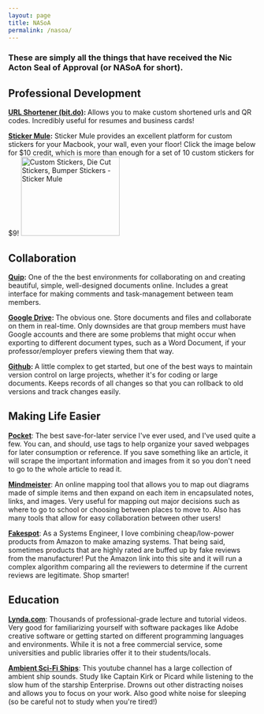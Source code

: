 ```yaml
---
layout: page
title: NASoA
permalink: /nasoa/
---
```

<h3>These are simply all the things that have received the Nic Acton Seal of Approval (or NASoA for short).</h3>
<h2>Professional Development</h2>
<strong><a href="http://bit.do/" target="_blank">URL Shortener (bit.do)</a>: </strong>Allows you to make custom shortened urls and QR codes. Incredibly useful for resumes and business cards!

<strong><a href="https://www.stickermule.com/" target="_blank">Sticker Mule</a>:</strong>
Sticker Mule provides an excellent platform for custom stickers for your Macbook, your wall, even your floor! Click the image below for $10 credit, which is more than enough for a set of 10 custom stickers for $9!
<a href="https://www.stickermule.com/unlock?ref_id=9868670701">
  <img alt="Custom Stickers, Die Cut Stickers, Bumper Stickers - Sticker Mule" border="0" height="160" src="https://d3g919u5f14ld1.cloudfront.net/assets/images/stores/sticker_mule/banners/rectangle-a459ea26.jpg" width="200" />
</a>

<h2>Collaboration</h2>
<strong><a href="https://quip.com" target="_blank">Quip</a>:</strong> One of the the best environments for collaborating on and creating beautiful, simple, well-designed documents online. Includes a great interface for making comments and task-management between team members.

<strong><a href="http://drive.google.com" target="_blank">Google Drive</a>: </strong>The obvious one. Store documents and files and collaborate on them in real-time. Only downsides are that group members must have Google accounts and there are some problems that might occur when exporting to different document types, such as a Word Document, if your professor/employer prefers viewing them that way.

<strong><a href="https://github.com/" target="_blank">Github</a>: </strong>A little complex to get started, but one of the best ways to maintain version control on large projects, whether it's for coding or large documents. Keeps records of all changes so that you can rollback to old versions and track changes easily.
<h2>Making Life Easier</h2>
<strong><a href="https://getpocket.com" target="_blank">Pocket</a></strong>: The best save-for-later service I've ever used, and I've used quite a few. You can, and should, use tags to help organize your saved webpages for later consumption or reference. If you save something like an article, it will scrape the important information and images from it so you don't need to go to the whole article to read it.

<strong><a href="https://www.mindmeister.com/" target="_blank">Mindmeister</a></strong>: An online mapping tool that allows you to map out diagrams made of simple items and then expand on each item in encapsulated notes, links, and images. Very useful for mapping out major decisions such as where to go to school or choosing between places to move to. Also has many tools that allow for easy collaboration between other users!

<strong><a href="http://fakespot.com/" target="_blank">Fakespot</a></strong>: As a Systems Engineer, I love combining cheap/low-power products from Amazon to make amazing systems. That being said, sometimes products that are highly rated are buffed up by fake reviews from the manufacturer! Put the Amazon link into this site and it will run a complex algorithm comparing all the reviewers to determine if the current reviews are legitimate. Shop smarter!
<h2>Education</h2>
<strong><a href="https://www.lynda.com/" target="_blank">Lynda.com</a></strong>: Thousands of professional-grade lecture and tutorial videos. Very good for familiarizing yourself with software packages like Adobe creative software or getting started on different programming languages and environments. While it is not a free commercial service, some universities and public libraries offer it to their students/locals.

<strong><a href="https://www.youtube.com/user/crysknife007" target="_blank">Ambient Sci-Fi Ships</a></strong>: This youtube channel has a large collection of ambient ship sounds. Study like Captain Kirk or Picard while listening to the slow hum of the starship Enterprise. Drowns out other distracting noises and allows you to focus on your work. Also good white noise for sleeping (so be careful not to study when you're tired!)
